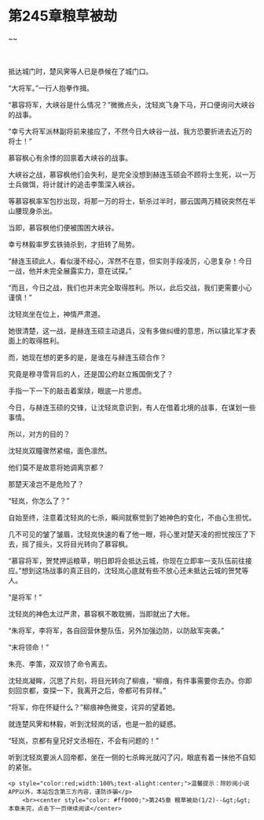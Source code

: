 # 第245章粮草被劫
~~
    	    <p name="pagetop" href="javascript:void(0);" onclick="return false" style="line-height: 35px;padding: 10px;color: #333;"> </p><p>抵达城门时，楚风霁等人已是恭候在了城门口。</p><p>“大将军。”一行人抱拳作揖。</p><p>“慕容将军，大峡谷是什么情况？”微微点头，沈轻岚飞身下马，开口便询问大峡谷的战事。</p><p>“幸亏大将军派林副将前来接应了，不然今日大峡谷一战，我方恐要折进去近万的将士！”</p><p>慕容枫心有余悸的回禀着大峡谷的战事。</p><p>大峡谷之战，慕容枫他们会失利，是完全没想到赫连玉硕会不顾将士生死，以一万士兵做饵，将计就计的追击李策深入峡谷。</p><p>等慕容枫率军包抄出现，将那一万的将士，斩杀过半时，郦云国两万精锐突然在半山腰现身杀出。</p><p>当即，慕容枫他们便被围困大峡谷。</p><p>幸亏林毅率罗玄铁骑杀到，才扭转了局势。</p><p>“赫连玉硕此人，看似漫不经心，浑然不在意，但实则手段凌厉，心思复杂！今日一战，他并未完全展露实力，意在试探。”</p><p>“而且，今日之战，我们也并未完全取得胜利。所以，此后交战，我们更需要小心谨慎！”</p><p>沈轻岚坐在位上，神情严肃道。</p><p>她很清楚，这一战，是赫连玉硕主动退兵，没有多做纠缠的意思，所以镇北军才表面上的取得胜利。</p><p>而，她现在想的更多的是，是谁在与赫连玉硕合作？</p><p>究竟是穆寻雪背后的人，还是国公府赵立叛国倒戈了？</p><p>手指一下一下的敲击着案牍，眼底一片思虑。</p><p>今日，与赫连玉硕的交锋，让沈轻岚意识到，有人在借着北境的战事，在谋划一些事情。</p><p>所以，对方的目的？</p><p>沈轻岚双瞳骤然紧缩，面色凛然。</p><p>他们莫不是故意将她调离京都？</p><p>那楚天凌岂不是危险了？</p><p>“轻岚，你怎么了？”</p><p>自始至终，注意着沈轻岚的七杀，瞬间就察觉到了她神色的变化，不由心生担忧。</p><p>几不可见的皱了皱眉，沈轻岚快速的看了他一眼，将心里对楚天凌的担忧按压了下去，摇了摇头，又将目光转向了慕容枫。</p><p>“慕容将军，贺梵押运粮草，明日即将会抵达云城，你现在立即率一支队伍前往接应。”想到这场战事的真正目的，沈轻岚心底就有些不放心还未抵达云城的贺梵等人。</p><p>“是将军！”</p><p>沈轻岚的神色太过严肃，慕容枫不敢耽搁，当即就出了大帐。</p><p>“朱将军，李将军，各自回营休整队伍，另外加强边防，以防敌军突袭。”</p><p>“末将领命！”</p><p>朱亮、李策，双双领了命令离去。</p><p>沈轻岚凝眸，沉思了片刻，将目光转向了柳痕，“柳痕，有件事需要你去办。你即刻回京都，查探一下，我离开之后，帝都可有异样。”</p><p>“将军，你在怀疑什么？”柳痕神色微变，诧异的望着她。</p><p>就连楚风霁和林毅，听到沈轻岚的话，也是一脸的疑惑。</p><p>“轻岚，京都有皇兄好文丞相在，不会有问题的！”</p><p>听到沈轻岚要派人回帝都，坐在一侧的七杀眸光就闪了闪，眼底有着一抹他不自知的紧张。</p>
    	
   	<p style="color:red;width:100%;text-alight:center;">温馨提示：除妙阅小说APP以外，本站包含第三方内容，谨防诈骗</p>
    	<br><center style="color: #ff0000;">第245章 粮草被劫(1/2)--&gt;&gt;本章未完，点击下一页继续阅读</center>
    	